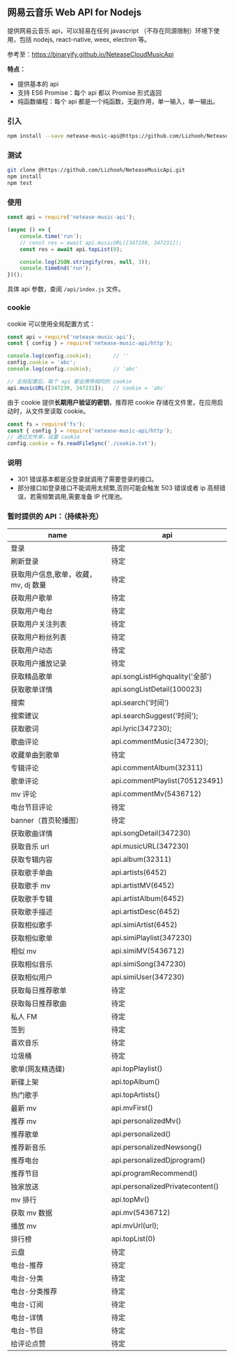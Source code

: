 ## 网易云音乐 Web API for Nodejs
提供网易云音乐 api，可以轻易在任何 javascript （不存在同源限制）环境下使用，包括 nodejs, react-native, weex, electron 等。

参考至：https://binaryify.github.io/NeteaseCloudMusicApi

**特点：**
- 提供基本的 api
- 支持 ES6 Promise：每个 api 都以 Promise 形式返回
- 纯函数编程：每个 api 都是一个纯函数，无副作用，单一输入，单一输出。

### 引入

```bash
npm install --save netease-music-api@https://github.com/Lizhooh/NeteaseMusicApi.git
```

### 测试

```bash
git clone @https://github.com/Lizhooh/NeteaseMusicApi.git
npm install
npm test
```

### 使用

```js
const api = require('netease-music-api');

(async () => {
    console.time('run');
    // const res = await api.musicURL([347230, 347231]);
    const res = await api.topList(0);

    console.log(JSON.stringify(res, null, 3));
    console.timeEnd('run');
})();
```

具体 api 参数，查阅 `/api/index.js` 文件。

### cookie
cookie 可以使用全局配置方式：

```js
const api = require('netease-music-api');
const { config } = require('netease-music-api/http');

console.log(config.cookie);       // ''
config.cookie = 'abc';
console.log(config.cookie);       // 'abc'

// 全局配置后，每个 api 都会携带相同的 cookie
api.musicURL([347230, 347231]);   // cookie = 'abc'
```

由于 cookie 提供**长期用户验证的密钥**，推荐把 cookie 存储在文件里，在应用启动时，从文件里读取 cookie。

```js
const fs = require('fs');
const { config } = require('netease-music-api/http');
// 通过文件来，设置 cookie
config.cookie = fs.readFileSync('./cookie.txt');
```

### 说明
- 301 错误基本都是没登录就调用了需要登录的接口。
- 部分接口如登录接口不能调用太频繁,否则可能会触发 503 错误或者 ip 高频错误，若需频繁调用,需要准备 IP 代理池。

### 暂时提供的 API：（持续补充）

name | api
--- | ---
登录 | 待定
刷新登录 | 待定
获取用户信息,歌单，收藏，mv, dj 数量 | 待定
获取用户歌单 | 待定
获取用户电台 | 待定
获取用户关注列表 | 待定
获取用户粉丝列表 | 待定
获取用户动态 | 待定
获取用户播放记录 | 待定
获取精品歌单 | api.songListHighquality('全部')
获取歌单详情 | api.songListDetail(100023)
搜索 | api.search('时间')
搜索建议 | api.searchSuggest('时间');
获取歌词 | api.lyric(347230);
歌曲评论 | api.commentMusic(347230);
收藏单曲到歌单 | 待定
专辑评论 | api.commentAlbum(32311)
歌单评论 | api.commentPlaylist(705123491)
mv 评论 | api.commentMv(5436712)
电台节目评论 | 待定
banner（首页轮播图） | 待定
获取歌曲详情 | api.songDetail(347230)
获取音乐 url | api.musicURL(347230)
获取专辑内容 | api.album(32311)
获取歌手单曲 | api.artists(6452)
获取歌手 mv | api.artistMV(6452)
获取歌手专辑 | api.artistAlbum(6452)
获取歌手描述 | api.artistDesc(6452)
获取相似歌手 | api.simiArtist(6452)
获取相似歌单 | api.simiPlaylist(347230)
相似 mv  | api.simiMV(5436712)
获取相似音乐 | api.simiSong(347230)
获取相似用户 | api.simiUser(347230)
获取每日推荐歌单 | 待定
获取每日推荐歌曲 | 待定
私人 FM | 待定
签到 | 待定
喜欢音乐 | 待定
垃圾桶 | 待定
歌单(网友精选碟) | api.topPlaylist()
新碟上架 | api.topAlbum()
热门歌手 | api.topArtists()
最新 mv | api.mvFirst()
推荐 mv | api.personalizedMv()
推荐歌单 | api.personalized()
推荐新音乐 | api.personalizedNewsong()
推荐电台 | api.personalizedDjprogram()
推荐节目 | api.programRecommend()
独家放送 | api.personalizedPrivatecontent()
mv 排行 | api.topMv()
获取 mv 数据 | api.mv(5436712)
播放 mv | api.mvUrl(url);
排行榜 | api.topList(0)
云盘 | 待定
电台-推荐 | 待定
电台-分类 | 待定
电台-分类推荐 | 待定
电台-订阅 | 待定
电台-详情 | 待定
电台-节目 | 待定
给评论点赞 | 待定

